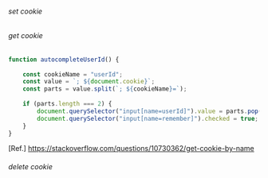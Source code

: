 ###### set cookie
  
###### get cookie  
```js
function autocompleteUserId() {
	
	const cookieName = "userId";
	const value = `; ${document.cookie}`;
	const parts = value.split(`; ${cookieName}=`);
	
	if (parts.length === 2) {
		document.querySelector("input[name=userId]").value = parts.pop().split(';').shift();
		document.querySelector("input[name=remember]").checked = true;
	}
}
```
[Ref.] https://stackoverflow.com/questions/10730362/get-cookie-by-name  

###### delete cookie  
  
